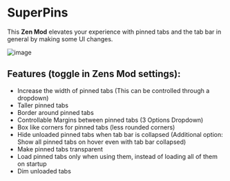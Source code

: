 # SuperPins

This **Zen Mod** elevates your experience with pinned tabs and the tab bar in general by making some UI changes.

![image](https://raw.githubusercontent.com/JLBlk/Zen-Themes/refs/heads/main/SuperPins/image.png)

## Features (toggle in Zens Mod settings):
  - Increase the width of pinned tabs (This can be controlled through a dropdown)
  - Taller pinned tabs
  - Border around pinned tabs
  - Controllable Margins between pinned tabs (3 Options Dropdown)
  - Box like corners for pinned tabs (less rounded corners)
  - Hide unloaded pinned tabs when tab bar is collapsed (Additional option: Show all pinned tabs on hover even with tab bar collapsed)
  - Make pinned tabs transparent
  - Load pinned tabs only when using them, instead of loading all of them on startup
  - Dim unloaded tabs
